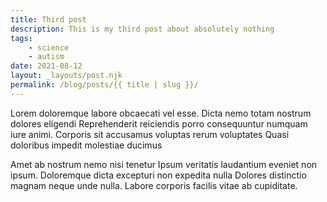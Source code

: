 ```yaml
---
title: Third post
description: This is my third post about absolutely nothing
tags: 
    - science
    - autism
date: 2021-08-12
layout: _layouts/post.njk
permalink: /blog/posts/{{ title | slug }}/
---
```

Lorem doloremque labore obcaecati vel esse. Dicta nemo totam nostrum dolores
eligendi Reprehenderit reiciendis porro consequuntur numquam iure animi.
Corporis sit accusamus voluptas rerum voluptates Quasi doloribus impedit
molestiae ducimus

Amet ab nostrum nemo nisi tenetur Ipsum veritatis laudantium eveniet non ipsum.
Doloremque dicta excepturi non expedita nulla Dolores distinctio magnam neque
unde nulla. Labore corporis facilis vitae ab cupiditate.
